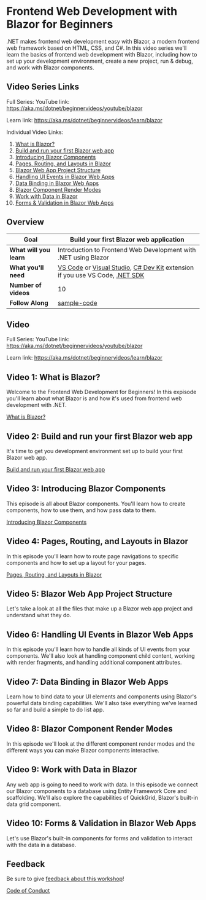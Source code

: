# Frontend Web Development with Blazor for Beginners

.NET makes frontend web development easy with Blazor, a modern frontend web framework based on HTML, CSS, and C#. In this video series we'll learn the basics of frontend web development with Blazor, including how to set up your development environment, create a new project, run & debug, and work with Blazor components.

## Video Series Links

Full Series:
YouTube link: https://aka.ms/dotnet/beginnervideos/youtube/blazor 

Learn link: https://aka.ms/dotnet/beginnervideos/learn/blazor

Individual Video Links:
1. [What is Blazor?]()
1. [Build and run your first Blazor web app]()
1. [Introducing Blazor Components]()
1. [Pages, Routing, and Layouts in Blazor]()
1. [Blazor Web App Project Structure]()
1. [Handling UI Events in Blazor Web Apps]()
1. [Data Binding in Blazor Web Apps]()
1. [Blazor Component Render Modes]()
1. [Work with Data in Blazor]()
1. [Forms & Validation in Blazor Web Apps]()

## Overview

| **Goal**              | Build your first Blazor web application                                    |
| ----------------------------- | --------------------------------------------------------------------- |
| **What will you learn**       | Introduction to Frontend Web Development with .NET using Blazor                                       |
| **What you'll need**          | [VS Code](code.visualstudio.com) or [Visual Studio](https://visualstudio.microsoft.com/downloads/), [C# Dev Kit](https://marketplace.visualstudio.com/items?itemName=ms-dotnettools.csdevkit) extension if you use VS Code, [.NET SDK](https://dotnet.microsoft.com/download)|
| **Number of videos**          | 10                                                               |
| **Follow Along** | [sample-code](sample-code)                        |
                         

## Video

Full Series:
YouTube link: https://aka.ms/dotnet/beginnervideos/youtube/blazor 

Learn link: https://aka.ms/dotnet/beginnervideos/learn/blazor


## Video 1: What is Blazor?
Welcome to the Frontend Web Development for Beginners! In this expisode you'll learn about what Blazor is and how it's used from frontend web development with .NET.

[What is Blazor?]()
 
## Video 2: Build and run your first Blazor web app
It's time to get you development environment set up to build your first Blazor web app.
 
[Build and run your first Blazor web app]()

## Video 3: Introducing Blazor Components
This episode is all about Blazor components. You'll learn how to create components, how to use them, and how pass data to them.
 
[Introducing Blazor Components]()

## Video 4: Pages, Routing, and Layouts in Blazor
In this episode you'll learn how to route page navigations to specific components and how to set up a layout for your pages.
 
[Pages, Routing, and Layouts in Blazor]()
 
## Video 5: Blazor Web App Project Structure
Let's take a look at all the files that make up a Blazor web app project and understand what they do.
 
## Video 6: Handling UI Events in Blazor Web Apps
In this episode you'll learn how to handle all kinds of UI events from your components. We'll also look at handling component child content, working with render fragments, and handling additional component attributes.
 
## Video 7: Data Binding in Blazor Web Apps
Learn how to bind data to your UI elements and components using Blazor's powerful data binding capabilities. We'll also take everything we've learned so far and build a simple to do list app.
 
## Video 8: Blazor Component Render Modes
In this episode we'll look at the different component render modes and the different ways you can make Blazor components interactive.
 
## Video 9: Work with Data in Blazor
Any web app is going to need to work with data. In this episode we connect our Blazor components to a database using Entity Framework Core and scaffolding. We'll also explore the capabilities of QuickGrid, Blazor's built-in data grid component.
 
## Video 10: Forms & Validation in Blazor Web Apps
Let's use Blazor's built-in components for forms and validation to interact with the data in a database.


## Feedback

Be sure to give [feedback about this workshop](https://forms.office.com/r/MdhJWMZthR)!

[Code of Conduct](../CODE_OF_CONDUCT.md)

